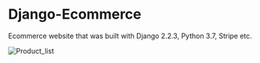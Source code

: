 # Django-Ecommerce

Ecommerce website that was built with Django 2.2.3, Python 3.7, Stripe etc.

![Product_list](https://user-images.githubusercontent.com/39056036/73446057-82a04e80-4375-11ea-882e-86f94899e8b9.png)
